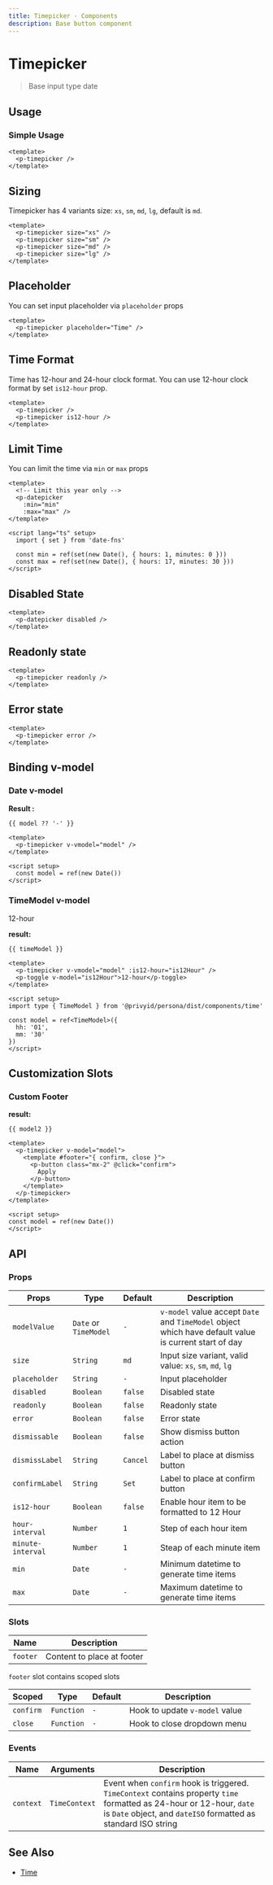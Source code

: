 ```yaml
---
title: Timepicker · Components
description: Base button component
---
```


<script setup>
  import pTimepicker from './Timepicker.vue'
  import pToggle from '../toggle/Toggle.vue'
  import pButton from '../button/Button.vue'
  import { ref, watch } from 'vue'
  import { startOfDay, set } from 'date-fns'

  const minTime = ref(set(new Date(), { hours: 1, minutes: 0 }))
  const maxTime = ref(set(new Date(), { hours: 17, minutes: 30 }))

  const is12Hour  = ref(true)
  const model     = ref(new Date())
  const model2    = ref(new Date())
  const timeModel = ref({
    hh: '01',
    mm: '30'
  })
</script>

# Timepicker

> Base input type date

## Usage

### Simple Usage

<preview>
  <p-timepicker />
</preview>

```vue
<template>
  <p-timepicker />
</template>
```

## Sizing
Timepicker has 4 variants size: `xs`, `sm`, `md`, `lg`, default is `md`.

<preview class="flex-col space-y-3">
  <p-timepicker size="xs" />
  <p-timepicker size="sm" />
  <p-timepicker size="md" />
  <p-timepicker size="lg" />
</preview>

```vue
<template>
  <p-timepicker size="xs" />
  <p-timepicker size="sm" />
  <p-timepicker size="md" />
  <p-timepicker size="lg" />
</template>
```

## Placeholder

You can set input placeholder via `placeholder` props

<preview>
  <p-timepicker placeholder="Time" />
</preview>

```vue
<template>
  <p-timepicker placeholder="Time" />
</template>
```

## Time Format

Time has 12-hour and 24-hour clock format. You can use 12-hour clock format by set `is12-hour` prop.

<preview class="flex-col space-y-2">
  <p-timepicker />
  <p-timepicker is12-hour />
</preview>

```vue
<template>
  <p-timepicker />
  <p-timepicker is12-hour />
</template>
```

## Limit Time

You can limit the time via `min` or `max` props

<preview>
  <p-timepicker
    :min="minTime"
    :max="maxTime" />
</preview>

```vue
<template>
  <!-- Limit this year only -->
  <p-datepicker
    :min="min"
    :max="max" />
</template>

<script lang="ts" setup>
  import { set } from 'date-fns'

  const min = ref(set(new Date(), { hours: 1, minutes: 0 }))
  const max = ref(set(new Date(), { hours: 17, minutes: 30 }))
</script>
```

## Disabled State

<preview>
  <p-timepicker disabled />
</preview>

```vue
<template>
  <p-datepicker disabled />
</template>
```

## Readonly state
<preview>
  <p-timepicker readonly />
</preview>

```vue
<template>
  <p-timepicker readonly />
</template>
```

## Error state
<preview>
  <p-timepicker error />
</preview>

```vue
<template>
  <p-timepicker error />
</template>
```

## Binding v-model

### Date v-model

<preview>
  <p-timepicker v-model="model" />
</preview>

**Result :**

<pre class="max-w-full truncate"><code>{{ model ?? '-' }}</code></pre>

```vue
<template>
  <p-timepicker v-vmodel="model" />
</template>

<script setup>
  const model = ref(new Date())
</script>
```

### TimeModel v-model

<preview class="flex space-x-2">
  <p-timepicker v-model="timeModel" :is12-hour="is12Hour" />
  <p-toggle v-model="is12Hour">12-hour</p-toggle>
</preview>

**result:**

<pre class="truncate"><code>{{ timeModel }}</code></pre>


```vue
<template>
  <p-timepicker v-vmodel="model" :is12-hour="is12Hour" />
  <p-toggle v-model="is12Hour">12-hour</p-toggle>
</template>

<script setup>
import type { TimeModel } from '@privyid/persona/dist/components/time'

const model = ref<TimeModel>({
  hh: '01',
  mm: '30'
})
</script>
```

## Customization Slots

### Custom Footer

<preview class="flex space-x-2">
  <p-timepicker v-model="model2">
    <template #footer="{ confirm }">
      <p-button class="mx-2" @click="confirm">
        Apply
      </p-button>
    </template>
  </p-timepicker>
</preview>

**result:**

<pre class="truncate"><code>{{ model2 }}</code></pre>

```vue
<template>
  <p-timepicker v-model="model">
    <template #footer="{ confirm, close }">
      <p-button class="mx-2" @click="confirm">
        Apply
      </p-button>
    </template>
  </p-timepicker>
</template>

<script setup>
const model = ref(new Date())
</script>
```

## API

### Props

| Props             | Type                  | Default  | Description                                                                                           |
|-------------------|-----------------------|----------|-------------------------------------------------------------------------------------------------------|
| `modelValue`      | `Date` or `TimeModel` | `-`      | `v-model` value accept `Date` and `TimeModel` object which have default value is current start of day |
| `size`            | `String`              | `md`     | Input size variant, valid value: `xs`, `sm`, `md`, `lg`                                               |
| `placeholder`     | `String`              | `-`      | Input placeholder                                                                                     |
| `disabled`        | `Boolean`             | `false`  | Disabled state                                                                                        |
| `readonly`        | `Boolean`             | `false`  | Readonly state                                                                                        |
| `error`           | `Boolean`             | `false`  | Error state                                                                                           |
| `dismissable`     | `Boolean`             | `false`  | Show dismiss button action                                                                            |
| `dismissLabel`    | `String`              | `Cancel` | Label to place at dismiss button                                                                      |
| `confirmLabel`    | `String`              | `Set`    | Label to place at confirm button                                                                      |
| `is12-hour`       | `Boolean`             | `false`  | Enable hour item to be formatted to 12 Hour                                                           |
| `hour-interval`   | `Number`              | `1`      | Step of each hour item                                                                                |
| `minute-interval` | `Number`              | `1`      | Steap of each minute item                                                                             |
| `min`             | `Date`                | `-`      | Minimum datetime to generate time items                                                               |
| `max`             | `Date`                | `-`      | Maximum datetime to generate time items                                                               |

### Slots

| Name     | Description                |
|----------|----------------------------|
| `footer` | Content to place at footer |

`footer` slot contains scoped slots

| Scoped    | Type       | Default | Description                    |
|-----------|------------|---------|--------------------------------|
| `confirm` | `Function` | `-`     | Hook to update `v-model` value |
| `close`   | `Function` | `-`     | Hook to close dropdown menu    |

### Events

| Name      | Arguments     | Description                                                                                                                                                                             |
|-----------|---------------|-----------------------------------------------------------------------------------------------------------------------------------------------------------------------------------------|
| `context` | `TimeContext` | Event when `confirm` hook is triggered. `TimeContext` contains property `time` formatted as 24-hour or 12-hour, `date` is `Date` object, and `dateISO` formatted as standard ISO string |

## See Also

- [Time](/components/time/)
